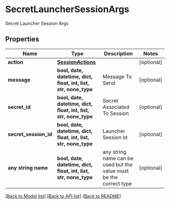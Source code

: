 # SecretLauncherSessionArgs

Secret Launcher Session Args

## Properties
Name | Type | Description | Notes
------------ | ------------- | ------------- | -------------
**action** | [**SessionActions**](SessionActions.md) |  | [optional] 
**message** | **bool, date, datetime, dict, float, int, list, str, none_type** | Message To Send | [optional] 
**secret_id** | **bool, date, datetime, dict, float, int, list, str, none_type** | Secret Associated To Session | [optional] 
**secret_session_id** | **bool, date, datetime, dict, float, int, list, str, none_type** | Launcher Session Id | [optional] 
**any string name** | **bool, date, datetime, dict, float, int, list, str, none_type** | any string name can be used but the value must be the correct type | [optional]

[[Back to Model list]](../README.md#documentation-for-models) [[Back to API list]](../README.md#documentation-for-api-endpoints) [[Back to README]](../README.md)


